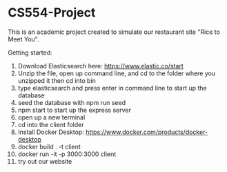 # CS554-Project

This is an academic project created to simulate our restaurant site "Rice to Meet You".

Getting started:

1. Download Elasticsearch here: https://www.elastic.co/start
2. Unzip the file, open up command line, and cd to the folder where you unzipped it then cd into bin
3. type elasticsearch and press enter in command line to start up the database
4. seed the database with npm run seed
5. npm start to start up the express server
6. open up a new terminal
7. cd into the client folder
8. Install Docker Desktop: https://www.docker.com/products/docker-desktop
9. docker build . -t client
10. docker run -it -p 3000:3000 client
11. try out our website
